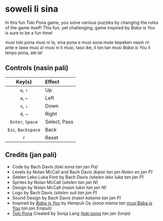 # soweli li sina
In this fun Toki Pona game, you solve various puzzles by changing the rules of the game itself! This fun, yet challenging, game inspired by *Baba is You* is sure to be a fun time!

musi toki pona musi ni la, sina pona e musi sona mute kepeken nasin ni: ante e lawa musi a! musi ni li musi, taso ike, li lon tan musi *Baba is You* li tenpo pona, ale la!

## Controls (nasin pali)
| **Key(s)** | **Effect** |
| :---: | :--- |
| `w`, `↑` | Up |
| `a`, `←` | Left |
| `s`, `↓` | Down |
| `d`, `→` | Right |
| `Enter`, `Space` | Select, Pass |
| `Esc`, `Backspace` | Back |
| `r` | Reset |

## Credits (jan pali)
* Code by Bach Davis *(toki sona tan jan Pa)*
* Levels by Nolan McCall and Bach Davis *(kipisi tan jan Nolen en jan P)*
* Sitelen Leko Luka Font by Bach Davis *(sitelen leko luka tan jan P)*
* Sprites by Nolan McCall *(sitelen tan jan N)*
* Design by Nolan McCall *(nasin lukin tan jan N)*
* Logo by Bach Davis *(sitelen suli tan jan P)*
* Sound Design by Bach Davis *(nasin kalama tan jan P)*
* Inspired by [*Baba is You*](https://store.steampowered.com/app/736260/Baba_Is_You/) by Hempuli Oy *(sona mama tan* [*musi* Baba is You](https://store.steampowered.com/app/736260/Baba_Is_You/) *tan jan Empuli)*
* [Toki Pona](tokipona.org) Created by Sonja Lang *([toki pona](tokipona.org) tan jan Sonja)* 